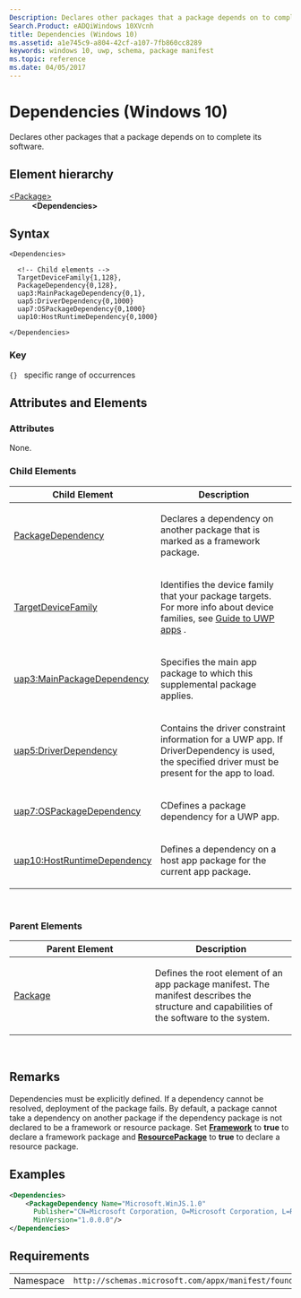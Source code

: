 ```yaml
---
Description: Declares other packages that a package depends on to complete its software.
Search.Product: eADQiWindows 10XVcnh
title: Dependencies (Windows 10)
ms.assetid: a1e745c9-a804-42cf-a107-7fb860cc8289
keywords: windows 10, uwp, schema, package manifest
ms.topic: reference
ms.date: 04/05/2017
---
```


# Dependencies (Windows 10)


Declares other packages that a package depends on to complete its software.

## Element hierarchy

<dl>
<dt><a href="element-package.md">&lt;Package&gt;</a></dt>
<dd><b>&lt;Dependencies&gt;</b></dd>
</dl>

## Syntax

``` syntax
<Dependencies>

  <!-- Child elements -->
  TargetDeviceFamily{1,128},
  PackageDependency{0,128},
  uap3:MainPackageDependency{0,1},
  uap5:DriverDependency{0,1000}
  uap7:OSPackageDependency{0,1000}
  uap10:HostRuntimeDependency{0,1000}

</Dependencies>
```

### Key

`{}`   specific range of occurrences
## Attributes and Elements


### Attributes

None.

### Child Elements

<table>
<colgroup>
<col width="50%" />
<col width="50%" />
</colgroup>
<thead>
<tr class="header">
<th>Child Element</th>
<th>Description</th>
</tr>
</thead>
<tbody>
<tr class="odd">
<td><a href="element-packagedependency.md">PackageDependency</a> </td>
<td><p>Declares a dependency on another package that is marked as a framework package.</p></td>
</tr>
<tr class="even">
<td><a href="element-targetdevicefamily.md">TargetDeviceFamily</a> </td>
<td><p>Identifies the device family that your package targets. For more info about device families, see <a href="/windows/uwp/get-started/universal-application-platform-guide">Guide to UWP apps</a> .</p></td>
</tr>
<tr class="odd">
<td><a href="element-uap3-mainpackagedependency-manual.md">uap3:MainPackageDependency</a> </td>
<td><p>Specifies the main app package to which this supplemental package applies.
</p></td>
</tr>
<tr class="even">
<td><a href="element-uap5-driverdependency.md">uap5:DriverDependency</a> </td>
<td><p>Contains the driver constraint information for a UWP app. If DriverDependency is used, the specified driver must be present for the app to load.
</p></td>
</tr>
<tr class="even">
<td><a href="element-uap7-ospackagedependency.md">uap7:OSPackageDependency</a> </td>
<td><p>CDefines a package dependency for a UWP app.
</p></td>
</tr>
<tr class="even">
<td><a href="element-uap10-hostruntimedependency.md">uap10:HostRuntimeDependency</a> </td>
<td><p>Defines a dependency on a host app package for the current app package.
</p></td>
</tr>
</tbody>
</table>


 

### Parent Elements

<table>
<colgroup>
<col width="50%" />
<col width="50%" />
</colgroup>
<thead>
<tr class="header">
<th>Parent Element</th>
<th>Description</th>
</tr>
</thead>
<tbody>
<tr class="odd">
<td><a href="element-package.md">Package</a> </td>
<td><p>Defines the root element of an app package manifest. The manifest describes the structure and capabilities of the software to the system.</p></td>
</tr>
</tbody>
</table>

 

## Remarks

Dependencies must be explicitly defined. If a dependency cannot be resolved, deployment of the package fails. By default, a package cannot take a dependency on another package if the dependency package is not declared to be a framework or resource package. Set [**Framework**](element-framework.md) to **true** to declare a framework package and [**ResourcePackage**](element-resourcepackage.md) to **true** to declare a resource package.

## Examples

```XML
<Dependencies>
    <PackageDependency Name="Microsoft.WinJS.1.0"
      Publisher="CN=Microsoft Corporation, O=Microsoft Corporation, L=Redmond, S=Washington, C=US"
      MinVersion="1.0.0.0"/>    
</Dependencies>
```

## Requirements

|   |   |
|--|--|
| Namespace | `http://schemas.microsoft.com/appx/manifest/foundation/windows10` |


 

 